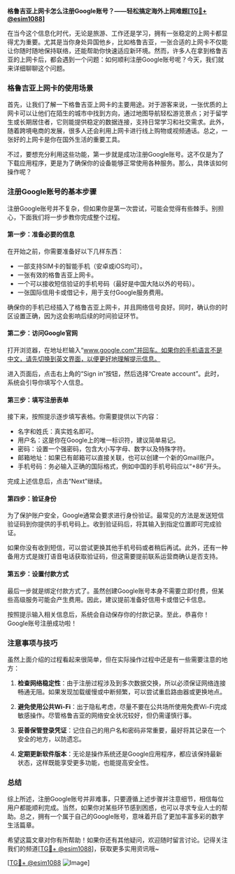 **格鲁吉亚上网卡怎么注册Google账号？——轻松搞定海外上网难题[[TG💪+ @esim1088](https://t.me/s/esim1088)]**

在当今这个信息化时代，无论是旅游、工作还是学习，拥有一张稳定的上网卡都显得尤为重要。尤其是当你身处异国他乡，比如格鲁吉亚，一张合适的上网卡不仅能让你随时随地保持联络，还能帮助你快速适应新环境。然而，许多人在拿到格鲁吉亚的上网卡后，都会遇到一个问题：如何顺利注册Google账号呢？今天，我们就来详细聊聊这个问题。

### 格鲁吉亚上网卡的使用场景

首先，让我们了解一下格鲁吉亚上网卡的主要用途。对于游客来说，一张优质的上网卡可以让他们在陌生的城市中找到方向，通过地图导航轻松游览景点；对于留学生或长期居住者，它则能提供稳定的数据连接，支持日常学习和社交需求。此外，随着跨境电商的发展，很多人还会利用上网卡进行线上购物或视频通话。总之，一张好的上网卡是你在国外生活的重要工具。

不过，要想充分利用这些功能，第一步就是成功注册Google账号。这不仅是为了下载应用程序，更是为了确保你的设备能够正常使用各种服务。那么，具体该如何操作呢？

### 注册Google账号的基本步骤

注册Google账号并不复杂，但如果你是第一次尝试，可能会觉得有些棘手。别担心，下面我们将一步步教你完成整个过程。

#### 第一步：准备必要的信息

在开始之前，你需要准备好以下几样东西：
- 一部支持SIM卡的智能手机（安卓或iOS均可）。
- 一张有效的格鲁吉亚上网卡。
- 一个可以接收短信验证的手机号码（最好是中国大陆以外的号码）。
- 一张国际信用卡或借记卡，用于支付Google服务费用。

确保你的手机已经插入了格鲁吉亚上网卡，并且网络信号良好。同时，确认你的时区设置正确，因为这会影响后续的时间验证环节。

#### 第二步：访问Google官网

打开浏览器，在地址栏输入“www.google.com”并回车。如果你的手机语言不是中文，请先切换到英文界面，以便更好地理解提示信息。

进入页面后，点击右上角的“Sign in”按钮，然后选择“Create account”。此时，系统会引导你填写个人信息。

#### 第三步：填写注册表单

接下来，按照提示逐步填写表格。你需要提供以下内容：
- 名字和姓氏：真实姓名即可。
- 用户名：这是你在Google上的唯一标识符，建议简单易记。
- 密码：设置一个强密码，包含大小写字母、数字以及特殊字符。
- 邮箱地址：如果已有邮箱可以直接关联，也可以创建一个新的Gmail账户。
- 手机号码：务必输入正确的国际格式，例如中国的手机号码应以“+86”开头。

完成上述信息后，点击“Next”继续。

#### 第四步：验证身份

为了保护账户安全，Google通常会要求进行身份验证。最常见的方法是发送短信验证码到你提供的手机号码上。收到验证码后，将其输入到指定位置即可完成验证。

如果你没有收到短信，可以尝试更换其他手机号码或者稍后再试。此外，还有一种备用方式是拨打语音电话获取验证码，但这需要提前联系运营商确认是否支持。

#### 第五步：设置付款方式

最后一步就是绑定付款方式了。虽然创建Google账号本身不需要立即付费，但某些高级服务可能会产生费用。因此，建议提前准备好信用卡或借记卡信息。

按照提示输入相关信息后，系统会自动保存你的付款记录。至此，恭喜你！Google账号注册成功啦！

### 注意事项与技巧

虽然上面介绍的过程看起来很简单，但在实际操作过程中还是有一些需要注意的地方：

1. **检查网络稳定性**：由于注册过程涉及到多次数据交换，所以必须保证网络连接畅通无阻。如果发现加载缓慢或中断频繁，可以尝试重启路由器或更换地点。

2. **避免使用公共Wi-Fi**：出于隐私考虑，尽量不要在公共场所使用免费Wi-Fi完成敏感操作。尽管格鲁吉亚的网络安全状况较好，但仍需谨慎行事。

3. **妥善保管登录凭证**：记住自己的用户名和密码非常重要，最好将其记录在一个安全的地方，以防遗忘。

4. **定期更新软件版本**：无论是操作系统还是Google应用程序，都应该保持最新状态，这样既能享受更多功能，也能提高安全性。

### 总结

综上所述，注册Google账号并非难事，只要遵循上述步骤并注意细节，相信每位用户都能顺利完成。当然，如果你对某些环节感到困惑，也可以寻求专业人士的帮助。总之，拥有一个属于自己的Google账号，意味着开启了更加丰富多彩的数字生活篇章。

希望这篇文章对你有所帮助！如果你还有其他疑问，欢迎随时留言讨论。记得关注我们的频道[[TG💪+ @esim1088](https://t.me/s/esim1088)]，获取更多实用资讯哦~

[[TG💪+ @esim1088](https://t.me/s/esim1088) ![Image](https://i.postimg.cc/4NQfJmqS/Snipaste-2025-05-13-00-14-12.png)]